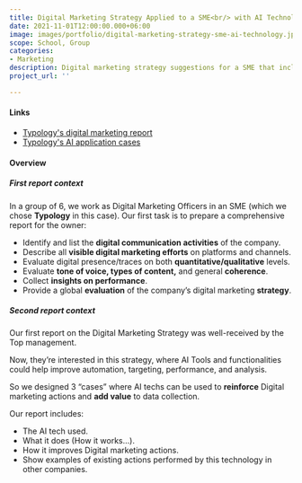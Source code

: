 ```yaml
---
title: Digital Marketing Strategy Applied to a SME<br/> with AI Technology
date: 2021-11-01T12:00:00.000+06:00
image: images/portfolio/digital-marketing-strategy-sme-ai-technology.jpg
scope: School, Group
categories:
- Marketing
description: Digital marketing strategy suggestions for a SME that includes AI Technology.
project_url: ''

---
```

#### Links

* [Typology's digital marketing report](/pdfs/digital-marketing-strategy-sme-ai-technology/typology-digital-marketing-report.pdf)
* [Typology's AI application cases](/pdfs/digital-marketing-strategy-sme-ai-technology/typology-ai-application-cases.pdf)

#### Overview

##### First report context

In a group of 6, we work as Digital Marketing Officers in an SME (which we chose **Typology** in this case). Our first task is to prepare a comprehensive report for the owner:

* Identify and list the **digital communication activities** of the company.
* Describe all **visible digital marketing efforts** on platforms and channels.
* Evaluate digital presence/traces on both **quantitative/qualitative** levels.
* Evaluate **tone of voice, types of content,** and general **coherence**.
* Collect **insights on performance**.
* Provide a global **evaluation** of the company’s digital marketing **strategy**.

##### Second report context

Our first report on the Digital Marketing Strategy was well-received by the Top management.

Now, they’re interested in this strategy, where AI Tools and functionalities could help improve automation, targeting, performance, and analysis.

So we designed 3 “cases” where AI techs can be used to **reinforce** Digital marketing actions and **add value** to data collection.

Our report includes:

* The AI tech used.
* What it does (How it works...).
* How it improves Digital marketing actions.
* Show examples of existing actions performed by this technology in other companies.